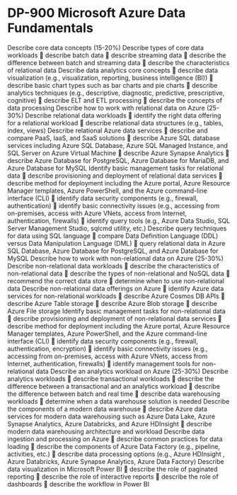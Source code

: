 # DP-900 Microsoft Azure Data Fundamentals

Describe core data concepts (15-20%)
Describe types of core data workloads
 describe batch data
 describe streaming data
 describe the difference between batch and streaming data
 describe the characteristics of relational data
Describe data analytics core concepts
 describe data visualization (e.g., visualization, reporting, business intelligence (BI))
 describe basic chart types such as bar charts and pie charts
 describe analytics techniques (e.g., descriptive, diagnostic, predictive, prescriptive,
cognitive)
 describe ELT and ETL processing
 describe the concepts of data processing
Describe how to work with relational data on Azure (25-30%)
Describe relational data workloads
 identify the right data offering for a relational workload
 describe relational data structures (e.g., tables, index, views)
Describe relational Azure data services
 describe and compare PaaS, IaaS, and SaaS solutions
 describe Azure SQL database services including Azure SQL Database, Azure SQL
Managed Instance, and SQL Server on Azure Virtual Machine
 describe Azure Synapse Analytics
 describe Azure Database for PostgreSQL, Azure Database for MariaDB, and Azure
Database for MySQL
Identify basic management tasks for relational data
 describe provisioning and deployment of relational data services
 describe method for deployment including the Azure portal, Azure Resource Manager
templates, Azure PowerShell, and the Azure command-line interface (CLI)
 identify data security components (e.g., firewall, authentication)
 identify basic connectivity issues (e.g., accessing from on-premises, access with Azure
VNets, access from Internet, authentication, firewalls)
 identify query tools (e.g., Azure Data Studio, SQL Server Management Studio, sqlcmd
utility, etc.)
Describe query techniques for data using SQL language
 compare Data Definition Language (DDL) versus Data Manipulation Language (DML)
 query relational data in Azure SQL Database, Azure Database for PostgreSQL, and Azure
Database for MySQL
Describe how to work with non-relational data on Azure (25-30%)
Describe non-relational data workloads
 describe the characteristics of non-relational data
 describe the types of non-relational and NoSQL data
 recommend the correct data store
 determine when to use non-relational data
Describe non-relational data offerings on Azure
 identify Azure data services for non-relational workloads
 describe Azure Cosmos DB APIs
 describe Azure Table storage
 describe Azure Blob storage
 describe Azure File storage
Identify basic management tasks for non-relational data
 describe provisioning and deployment of non-relational data services
 describe method for deployment including the Azure portal, Azure Resource Manager
templates, Azure PowerShell, and the Azure command-line interface (CLI)
 identify data security components (e.g., firewall, authentication, encryption)
 identify basic connectivity issues (e.g., accessing from on-premises, access with Azure
VNets, access from Internet, authentication, firewalls)
 identify management tools for non-relational data
Describe an analytics workload on Azure (25-30%)
Describe analytics workloads
 describe transactional workloads
 describe the difference between a transactional and an analytics workload
 describe the difference between batch and real time
 describe data warehousing workloads
 determine when a data warehouse solution is needed
Describe the components of a modern data warehouse
 describe Azure data services for modern data warehousing such as Azure Data Lake,
Azure Synapse Analytics, Azure Databricks, and Azure HDInsight
 describe modern data warehousing architecture and workload
Describe data ingestion and processing on Azure
 describe common practices for data loading
 describe the components of Azure Data Factory (e.g., pipeline, activities, etc.)
 describe data processing options (e.g., Azure HDInsight , Azure Databricks, Azure
Synapse Analytics, Azure Data Factory)
Describe data visualization in Microsoft Power BI
 describe the role of paginated reporting
 describe the role of interactive reports
 describe the role of dashboards
 describe the workflow in Power BI
